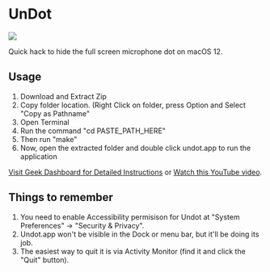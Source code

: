 # UnDot

<img src="https://cdn.geekdashboard.com/wp-content/uploads/2022/01/Hide-Microphone-Orange-Dot-Mac.jpeg"/>


Quick hack to hide the full screen microphone dot on macOS 12.

## Usage

1. Download and Extract Zip
2. Copy folder location. (Right Click on folder, press Option and Select "Copy as Pathname" 
3. Open Terminal
4. Run the command "cd PASTE_PATH_HERE"
5. Then run "make"
6. Now, open the extracted folder and double click undot.app to run the application

<a href="https://www.geekdashboard.com/hide-orange-microphone-dot-full-screen-mac/">Visit Geek Dashboard for Detailed Instructions</a> or <a href="https://www.youtube.com/watch?v=K_nYgrbthdE&ab_channel=GeekDashboard">Watch this YouTube video</a>.

## Things to remember
1. You need to enable Accessibility permisison for Undot at "System Preferences" -> "Security & Privacy".
2. Undot.app won't be visible in the Dock or menu bar, but it'll be doing its job.
3. The easiest way to quit it is via Activity Monitor (find it and click the "Quit" button).
